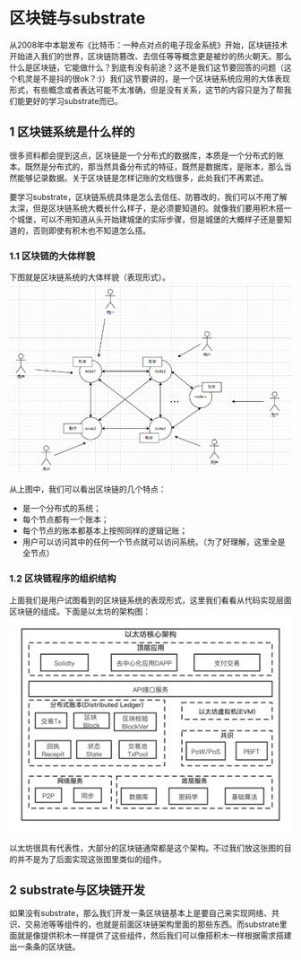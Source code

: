 # 区块链与substrate

从2008年中本聪发布《比特币：一种点对点的电子现金系统》开始，区块链技术开始进入我们的世界，区块链防篡改、去信任等等概念更是被炒的热火朝天。那么什么是区块链，它能做什么？到底有没有前途？这不是我们这节要回答的问题（这个机灵是不是抖的很ok？:)）我们这节要讲的，是一个区块链系统应用的大体表现形式，有些概念或者表达可能不太准确，但是没有关系，这节的内容只是为了帮我们能更好的学习substrate而已。

## 1 区块链系统是什么样的
很多资料都会提到这点，区块链是一个分布式的数据库，本质是一个分布式的账本。既然是分布式的，那当然具备分布式的特征，既然是数据库，是账本，那么当然能够记录数据。关于区块链是怎样记账的文档很多，此处我们不再累述。

要学习substrate，区块链系统具体是怎么去信任、防篡改的，我们可以不用了解太深，但是区块链系统大概长什么样子，是必须要知道的。就像我们要用积木搭一个城堡，可以不用知道从头开始建城堡的实际步骤，但是城堡的大概样子还是要知道的，否则即使有积木也不知道怎么搭。

### 1.1 区块链的大体样貌
下图就是区块链系统的大体样貌（表现形式）。
![区块链系统的大体样貌](assets/区块链系统1.PNG)

从上图中，我们可以看出区块链的几个特点：
* 是一个分布式的系统；
* 每个节点都有一个账本；
* 每个节点的账本都基本上按照同样的逻辑记账；
* 用户可以访问其中的任何一个节点就可以访问系统。（为了好理解，这里全是全节点）

### 1.2 区块链程序的组织结构
上面我们是用户试图看到的区块链系统的表现形式，这里我们看看从代码实现层面区块链的组成。下面是以太坊的架构图：
![以太坊架构图](assets/以太坊架构图.png)

以太坊很具有代表性，大部分的区块链通常都是这个架构。不过我们放这张图的目的并不是为了后面实现这张图里类似的组件。


## 2 substrate与区块链开发
如果没有substrate，那么我们开发一条区块链基本上是要自己来实现网络、共识、交易池等等组件的，也就是前面区块链架构里面的那些东西。而substrate里面就是像提供积木一样提供了这些组件，然后我们可以像搭积木一样根据需求搭建出一条条的区块链。

